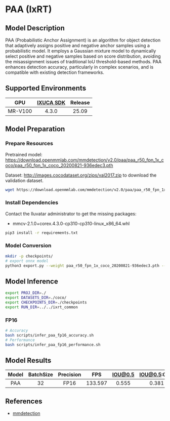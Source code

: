 # PAA (IxRT)

## Model Description

PAA (Probabilistic Anchor Assignment) is an algorithm for object detection that adaptively assigns positive and negative anchor samples using a probabilistic model. It employs a Gaussian mixture model to dynamically select positive and negative samples based on score distribution, avoiding the misassignment issues of traditional IoU threshold-based methods. PAA enhances detection accuracy, particularly in complex scenarios, and is compatible with existing detection frameworks.

## Supported Environments

| GPU    | [IXUCA SDK](https://gitee.com/deep-spark/deepspark#%E5%A4%A9%E6%95%B0%E6%99%BA%E7%AE%97%E8%BD%AF%E4%BB%B6%E6%A0%88-ixuca) | Release |
| :----: | :----: | :----: |
| MR-V100 | 4.3.0     |  25.09  |

## Model Preparation

### Prepare Resources

Pretrained model: <https://download.openmmlab.com/mmdetection/v2.0/paa/paa_r50_fpn_1x_coco/paa_r50_fpn_1x_coco_20200821-936edec3.pth>

Dataset: <http://images.cocodataset.org/zips/val2017.zip> to download the validation dataset.

```bash
wget https://download.openmmlab.com/mmdetection/v2.0/paa/paa_r50_fpn_1x_coco/paa_r50_fpn_1x_coco_20200821-936edec3.pth
```

### Install Dependencies

Contact the Iluvatar administrator to get the missing packages:
- mmcv-2.1.0+corex.4.3.0-cp310-cp310-linux_x86_64.whl

```bash
pip3 install -r requirements.txt
```

### Model Conversion

```bash
mkdir -p checkpoints/
# export onnx model
python3 export.py --weight paa_r50_fpn_1x_coco_20200821-936edec3.pth --cfg ../../ixrt_common/paa_r50_fpn_1x_coco.py --output checkpoints/paa.onnx
```

## Model Inference

```bash
export PROJ_DIR=./
export DATASETS_DIR=./coco/
export CHECKPOINTS_DIR=./checkpoints
export RUN_DIR=../../ixrt_common
```

### FP16

```bash
# Accuracy
bash scripts/infer_paa_fp16_accuracy.sh
# Performance
bash scripts/infer_paa_fp16_performance.sh
```

## Model Results

| Model | BatchSize | Precision | FPS    | IOU@0.5 | IOU@0.5:0.95 |
| :----: | :----: | :----: | :----: | :----: | :----: |
| PAA  | 32        | FP16      | 133.597 | 0.555   | 0.381        |

## References

- [mmdetection](https://github.com/open-mmlab/mmdetection.git)
